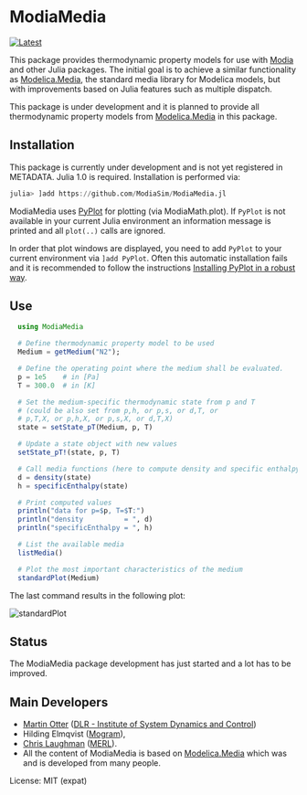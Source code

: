 # ModiaMedia

[![Latest](https://img.shields.io/badge/docs-latest-blue.svg)](https://modiasim.github.io/ModiaMedia.jl/latest/)

This package  provides thermodynamic property models for use with [Modia](https://github.com/ModiaSim/Modia.jl)
and other Julia packages. The initial goal is to achieve a similar functionality as
[Modelica.Media](https://doc.modelica.org/Modelica%203.2.3/Resources/helpDymola/Modelica_Media.html#Modelica.Media),
the standard media library for Modelica models, but with improvements based on Julia features
such as multiple dispatch.

This package is under development and it is planned to provide all thermodynamic property models from
[Modelica.Media](https://doc.modelica.org/Modelica%203.2.3/Resources/helpDymola/Modelica_Media.html#Modelica.Media)
in this package.


## Installation

This package is currently under development and is not yet registered in METADATA.
Julia 1.0 is required. Installation is performed via:

```julia
julia> ]add https://github.com/ModiaSim/ModiaMedia.jl
```

ModiaMedia uses [PyPlot](https://github.com/JuliaPy/PyPlot.jl) for plotting (via ModiaMath.plot).
If `PyPlot` is not available in your current Julia environment
an information message is printed and all `plot(..)` calls are ignored.

In order that plot windows are displayed, you need to add `PyPlot` to your current environment
via `]add PyPlot`. Often this automatic installation fails and it is recommended to follow
the instructions
[Installing PyPlot in a robust way](https://github.com/ModiaSim/ModiaMath.jl/wiki/Installing-PyPlot-in-a-robust-way).


## Use

```julia
  using ModiaMedia

  # Define thermodynamic property model to be used
  Medium = getMedium("N2");

  # Define the operating point where the medium shall be evaluated.
  p = 1e5    # in [Pa]
  T = 300.0  # in [K]

  # Set the medium-specific thermodynamic state from p and T
  # (could be also set from p,h, or p,s, or d,T, or
  # p,T,X, or p,h,X, or p,s,X, or d,T,X)
  state = setState_pT(Medium, p, T)

  # Update a state object with new values
  setState_pT!(state, p, T)

  # Call media functions (here to compute density and specific enthalpy)
  d = density(state)
  h = specificEnthalpy(state)

  # Print computed values
  println("data for p=$p, T=$T:")
  println("density          = ", d)
  println("specificEnthalpy = ", h)

  # List the available media
  listMedia()

  # Plot the most important characteristics of the medium
  standardPlot(Medium)
```

The last command results in the following plot:

![standardPlot](https://ModiaSim.github.io/ModiaMedia.jl/resources/images/N2.png)


## Status

The ModiaMedia package development has just started and a lot has to be improved.

## Main Developers

- [Martin Otter](https://rmc.dlr.de/sr/en/staff/martin.otter/) ([DLR - Institute of System Dynamics and Control](https://www.dlr.de/sr/en))
- Hilding Elmqvist ([Mogram](http://www.mogram.net/)),
- [Chris Laughman](http://www.merl.com/people/laughman) ([MERL](http://www.merl.com/)).
- All the content of ModiaMedia is based on
  [Modelica.Media](https://doc.modelica.org/Modelica%203.2.3/Resources/helpDymola/Modelica_Media.html#Modelica.Media)
  which was and is developed from many people.

License: MIT (expat)